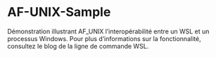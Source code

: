 # <a name="af-unix-sample"></a>AF-UNIX-Sample

Démonstration illustrant AF_UNIX l’interopérabilité entre un WSL et un processus Windows. Pour plus d’informations sur la fonctionnalité, consultez le blog de la ligne de commande WSL.